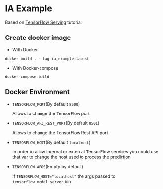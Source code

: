 # IA Example
Based on [TensorFlow Serving](https://blog.tensorflow.org/2018/11/serving-ml-quickly-with-tensorflow-serving-and-docker.html) tutorial.

## Create docker image
* With Docker
```shell
docker build . --tag ia_example:latest
```
* With Docker-compose
```
docker-compose build
```

## Docker Environment
* `TENSORFLOW_PORT`(By default `8500`)

    Allows to change the TensorFlow port

* `TENSORFLOW_API_REST_PORT`(By default `8501`)

    Allows to change the TensorFlow Rest API port

* `TENSORFLOW_HOST`(By default `localhost`)
    
    In order to allow internal or external TensorFlow services 
you could use that var to change the host used to process the prediction

* `TENSORFLOW_ARGS`(Empty by default)

    If `TENSORFLOW_HOST="localhost"` the args passed to `tensorflow_model_server` bin

